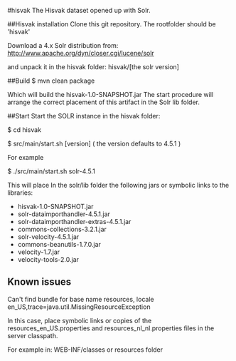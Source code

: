 #hisvak
The Hisvak dataset opened up with Solr.

##Hisvak installation
Clone this git repository. The rootfolder should be 'hisvak'

Download a 4.x Solr distribution from: http://www.apache.org/dyn/closer.cgi/lucene/solr

and unpack it in the hisvak folder: hisvak/[the solr version]

##Build
$ mvn clean package

Which will build the hisvak-1.0-SNAPSHOT.jar
The start procedure will arrange the correct placement of this artifact in the Solr lib folder.

##Start
Start the SOLR instance in the hisvak folder:

$ cd hisvak

$ src/main/start.sh [version] ( the version defaults to 4.5.1 )

For example

$ ./src/main/start.sh solr-4.5.1

This will place In the solr/lib folder the following jars or symbolic links to the libraries:

* hisvak-1.0-SNAPSHOT.jar
* solr-dataimporthandler-4.5.1.jar
* solr-dataimporthandler-extras-4.5.1.jar
* commons-collections-3.2.1.jar
* solr-velocity-4.5.1.jar
* commons-beanutils-1.7.0.jar
* velocity-1.7.jar
* velocity-tools-2.0.jar

## Known issues
Can't find bundle for base name resources, locale en_US,trace=java.util.MissingResourceException

In this case, place symbolic links or copies of the resources_en_US.properties and resources_nl_nl.properties files in the server classpath.

For example in:
WEB-INF/classes or resources folder
